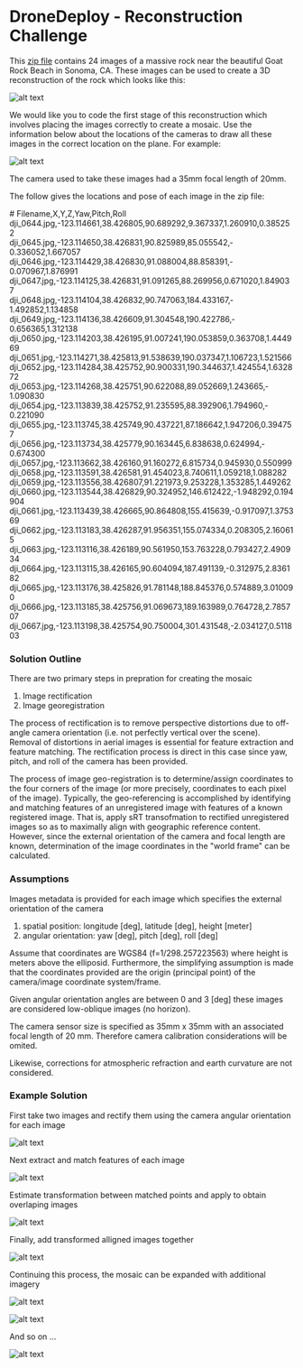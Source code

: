 # DroneDeploy - Reconstruction Challenge
This [zip file](https://s3.amazonaws.com/drone.deploy.map.engine/example.zip) contains 24 images of a massive rock near the beautiful Goat Rock Beach in Sonoma, CA. These images can be used to create a 3D reconstruction of the rock which looks like this:

![alt text](https://github.com/softwarespartan/DroneDeploy/blob/master/example_image_2.png "Example 3D reconstruction")


We would like you to code the first stage of this reconstruction which involves placing the images correctly to create a mosaic. Use the information below about the locations of the cameras to draw all these images in the correct location on the plane. For example:

![alt text](https://github.com/softwarespartan/DroneDeploy/blob/master/example_image_1.png "Example mosaic process")

The camera used to take these images had a 35mm focal length of 20mm.  

The follow gives the locations and pose of each image in the zip file:

&#35; Filename,X,Y,Z,Yaw,Pitch,Roll  
dji_0644.jpg,-123.114661,38.426805,90.689292,9.367337,1.260910,0.385252  
dji_0645.jpg,-123.114650,38.426831,90.825989,85.055542,­0.336052,1.667057  
dji_0646.jpg,-123.114429,38.426830,91.088004,88.858391,­0.070967,1.876991  
dji_0647.jpg,-123.114125,38.426831,91.091265,88.269956,0.671020,1.849037  
dji_0648.jpg,-123.114104,38.426832,90.747063,184.433167,­1.492852,1.134858  
dji_0649.jpg,-123.114136,38.426609,91.304548,190.422786,­0.656365,1.312138  
dji_0650.jpg,-123.114203,38.426195,91.007241,190.053859,0.363708,1.444969  
dji_0651.jpg,-123.114271,38.425813,91.538639,190.037347,1.106723,1.521566  
dji_0652.jpg,-123.114284,38.425752,90.900331,190.344637,1.424554,1.632872  
dji_0653.jpg,-123.114268,38.425751,90.622088,89.052669,1.243665,­1.090830  
dji_0654.jpg,-123.113839,38.425752,91.235595,88.392906,1.794960,­0.221090  
dji_0655.jpg,-123.113745,38.425749,90.437221,87.186642,1.947206,0.394757  
dji_0656.jpg,-123.113734,38.425779,90.163445,6.838638,0.624994,­0.674300  
dji_0657.jpg,-123.113662,38.426160,91.160272,6.815734,0.945930,0.550999  
dji_0658.jpg,-123.113591,38.426581,91.454023,8.740611,1.059218,1.088282  
dji_0659.jpg,-123.113556,38.426807,91.221973,9.253228,1.353285,1.449262  
dji_0660.jpg,-123.113544,38.426829,90.324952,146.612422,-1.948292,0.194904  
dji_0661.jpg,-123.113439,38.426665,90.864808,155.415639,-0.917097,1.375369  
dji_0662.jpg,-123.113183,38.426287,91.956351,155.074334,0.208305,2.160615  
dji_0663.jpg,-123.113116,38.426189,90.561950,153.763228,0.793427,2.490934  
dji_0664.jpg,-123.113115,38.426165,90.604094,187.491139,-0.312975,2.836182  
dji_0665.jpg,-123.113176,38.425826,91.781148,188.845376,0.574889,3.010090  
dji_0666.jpg,-123.113185,38.425756,91.069673,189.163989,0.764728,2.785707  
dji_0667.jpg,-123.113198,38.425754,90.750004,301.431548,-2.034127,0.511803  

### Solution Outline

There are two primary steps in prepration for creating the mosaic

1. Image rectification
2. Image georegistration

The process of rectification is to remove perspective distortions due to off-angle camera orientation (i.e. not perfectly vertical over the scene).  Removal of distortions in aerial images is essential for feature extraction and feature matching. The rectification process is direct in this case since yaw, pitch, and roll of the camera has been provided. 

The process of image geo-registration is to determine/assign coordinates to the four corners of the image (or more precisely, coordinates to each pixel of the image).  Typically, the geo-referencing is accomplished by identifying and matching features of an unregistered image with features of a known registered image.  That is, apply sRT transofmation to rectified unregistered images so as to maximally align with geographic reference content.  However, since the external orientation of the camera and focal length are known, determination of the image coordinates in the "world frame" can be calculated.  

### Assumptions

Images metadata is provided for each image which specifies the external orientation of the camera

1. spatial position: longitude [deg], latitude [deg], height [meter] 
2. angular orientation: yaw [deg], pitch [deg], roll [deg]

Assume that coordinates are WGS84 (f=1/298.257223563) where height is meters above the elliposid.  Furthermore, the simplifying assumption is made that the coordinates provided are the origin (principal point) of the camera/image coordinate system/frame.  

Given angular orientation angles are between 0 and 3 [deg] these images are considered low-oblique images (no horizon).

The camera sensor size is specified as 35mm x 35mm with an associated focal length of 20 mm.  Therefore camera calibration considerations will be omited.

Likewise, corrections for atmospheric refraction and earth curvature are not considered.

### Example Solution

First take two images and rectify them using the camera angular orientation for each image

![alt text](https://github.com/softwarespartan/DroneDeploy/blob/master/img/np0.png "Example image rectification")

Next extract and match features of each image

![alt text](https://github.com/softwarespartan/DroneDeploy/blob/master/img/np1.png "Example image feature extraction and matching")

Estimate transformation between matched points and apply to obtain overlaping images

![alt text](https://github.com/softwarespartan/DroneDeploy/blob/master/img/np2.png "Example transformed overlaping images")

Finally, add transformed alligned images together

![alt text](https://github.com/softwarespartan/DroneDeploy/blob/master/img/np3.png "Example composite image")

Continuing this process, the mosaic can be expanded with additional imagery 

![alt text](https://github.com/softwarespartan/DroneDeploy/blob/master/img/np4.png "Expanding the mosaic")

![alt text](https://github.com/softwarespartan/DroneDeploy/blob/master/img/np5.png "Expanding the mosaic")

And so on ... 

![alt text](https://github.com/softwarespartan/DroneDeploy/blob/master/img/np12.png "Expanding the mosaic")
